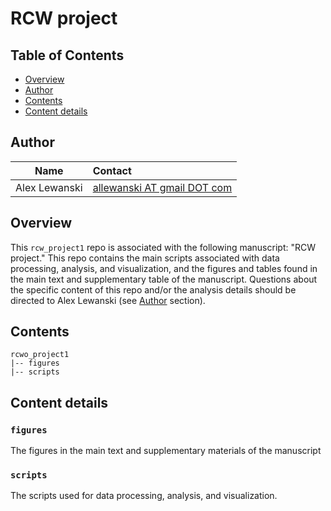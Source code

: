 # RCW project

## Table of Contents
- [Overview](#overview)
- [Author](#author)
- [Contents](#contents)
- [Content details](#content-details)

## Author

Name| Contact
:-----:|:-----
Alex Lewanski|[allewanski AT gmail DOT com](mailto:allewanski@gmail.com)

## Overview
This `rcw_project1` repo is associated with the following manuscript: "RCW project." This repo contains the main scripts associated with data processing, analysis, and visualization, and the figures and tables found in the main text and supplementary table of the manuscript. Questions about the specific content of this repo and/or the analysis details should be directed to Alex Lewanski (see [Author](#author) section).

## Contents
```
rcwo_project1
|-- figures
|-- scripts
```


## Content details
### `figures`
The figures in the main text and supplementary materials of the manuscript

### `scripts`
The scripts used for data processing, analysis, and visualization.
